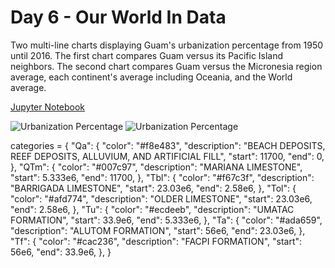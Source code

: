# Day 6 - Our World In Data

Two multi-line charts displaying Guam's urbanization percentage from 1950 until
2016. The first chart compares Guam versus its Pacific Island neighbors. The
second chart compares Guam versus the Micronesia region average, each continent's
average including Oceania, and the World average.

[Jupyter Notebook](day6.ipynb)

![Urbanization Percentage](urbanization_pacific_islands.png)
![Urbanization Percentage](urbanization_geographic_regions.png)

categories = {
    "Qa": {
        "color": "#f8e483",
        "description": "BEACH DEPOSITS, REEF DEPOSITS, ALLUVIUM, AND ARTIFICIAL FILL",
        "start": 11700,
        "end": 0,
    },
    "QTm": {
        "color": "#007c97",
        "description": "MARIANA LIMESTONE",
        "start": 5.333e6,
        "end": 11700,
    },
    "Tbl": {
        "color": "#f67c3f",
        "description": "BARRIGADA LIMESTONE",
        "start": 23.03e6,
        "end": 2.58e6,
    },
    "Tol": {
        "color": "#afd774",
        "description": "OLDER LIMESTONE",
        "start": 23.03e6,
        "end": 2.58e6,
    },
    "Tu": {
        "color": "#ecdeeb",
        "description": "UMATAC FORMATION",
        "start": 33.9e6,
        "end": 5.333e6,
    },
    "Ta": {
        "color": "#ada659",
        "description": "ALUTOM FORMATION",
        "start": 56e6,
        "end": 23.03e6,
    },
    "Tf": {
        "color": "#cac236",
        "description": "FACPI FORMATION",
        "start": 56e6,
        "end": 33.9e6,
    },
}
